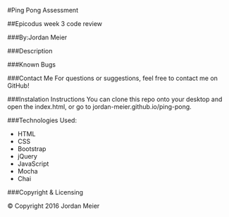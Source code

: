 #Ping Pong Assessment

##Epicodus week 3 code review

###By:Jordan Meier

###Description

###Known Bugs

###Contact Me
For questions or suggestions, feel free to contact me on GitHub!

###Instalation Instructions
You can clone this repo onto your desktop and open the index.html, or go to jordan-meier.github.io/ping-pong.

###Technologies Used:

* HTML
* CSS
* Bootstrap
* jQuery
* JavaScript
* Mocha
* Chai

###Copyright & Licensing

© Copyright 2016 Jordan Meier
